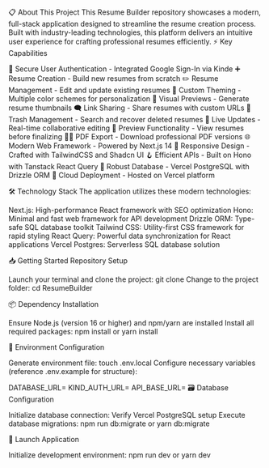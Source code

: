 📋 About This Project
This Resume Builder repository showcases a modern, full-stack application designed to streamline the resume creation process. Built with industry-leading technologies, this platform delivers an intuitive user experience for crafting professional resumes efficiently.
⚡ Key Capabilities

🔐 Secure User Authentication - Integrated Google Sign-In via Kinde
➕ Resume Creation - Build new resumes from scratch
✏️ Resume Management - Edit and update existing resumes
🎨 Custom Theming - Multiple color schemes for personalization
📸 Visual Previews - Generate resume thumbnails
🗨️ Link Sharing - Share resumes with custom URLs
🔎 Trash Management - Search and recover deleted resumes
📡 Live Updates - Real-time collaborative editing
🔗 Preview Functionality - View resumes before finalizing
👨‍💻 PDF Export - Download professional PDF versions
🌐 Modern Web Framework - Powered by Next.js 14
🎨 Responsive Design - Crafted with TailwindCSS and Shadcn UI
🪝 Efficient APIs - Built on Hono with Tanstack React Query
💾 Robust Database - Vercel PostgreSQL with Drizzle ORM
🚀 Cloud Deployment - Hosted on Vercel platform

🛠️ Technology Stack
The application utilizes these modern technologies:

Next.js: High-performance React framework with SEO optimization
Hono: Minimal and fast web framework for API development
Drizzle ORM: Type-safe SQL database toolkit
Tailwind CSS: Utility-first CSS framework for rapid styling
React Query: Powerful data synchronization for React applications
Vercel Postgres: Serverless SQL database solution

📥 Getting Started
Repository Setup

Launch your terminal and clone the project: git clone <repository-url>
Change to the project folder: cd ResumeBuilder

📦 Dependency Installation

Ensure Node.js (version 16 or higher) and npm/yarn are installed
Install all required packages: npm install or yarn install

🔐 Environment Configuration

Generate environment file: touch .env.local
Configure necessary variables (reference .env.example for structure):

DATABASE_URL=<your-database-url>
KIND_AUTH_URL=<your-kinde-auth-url>
API_BASE_URL=<your-hono-api-url>
🗃️ Database Configuration

Initialize database connection: Verify Vercel PostgreSQL setup
Execute database migrations: npm run db:migrate or yarn db:migrate

🚀 Launch Application

Initialize development environment: npm run dev or yarn dev
